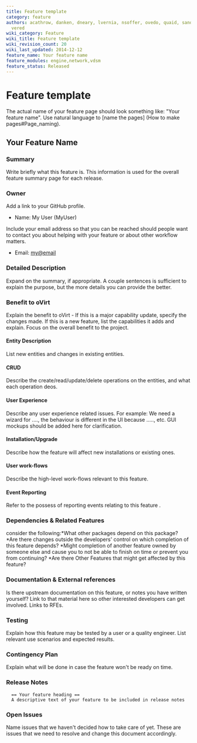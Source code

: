 ```yaml
---
title: Feature template
category: feature
authors: acathrow, danken, dneary, lvernia, nsoffer, ovedo, quaid, sandrobonazzola,
  vered
wiki_category: Feature
wiki_title: Feature template
wiki_revision_count: 20
wiki_last_updated: 2014-12-12
feature_name: Your feature name
feature_modules: engine,network,vdsm
feature_status: Released
---
```


# Feature template

The actual name of your feature page should look something like: "Your feature name". Use natural language to [name the pages] (How to make pages#Page_naming).

## Your Feature Name

### Summary

Write briefly what this feature is. This information is used for the overall feature summary page for each release.

### Owner

Add a link to your GitHub profile.

*   Name: My User (MyUser)

Include your email address so that you can be reached should people want to contact you about helping with your feature or about other workflow matters.

*   Email: <my@email>

### Detailed Description

Expand on the summary, if appropriate. A couple sentences is sufficient to explain the purpose, but the more details you can provide the better.

### Benefit to oVirt

Explain the benefit to oVirt - If this is a major capability update, specify the changes made.  If this is a new feature, list the capabilities it adds and explain. Focus on the overall benefit to the project.  


#### Entity Description

List new entities and changes in existing entities.

#### CRUD

Describe the create/read/update/delete operations on the entities, and what each operation deos.

#### User Experience

Describe any user experience related issues. For example: We need a wizard for ...., the behaviour is different in the UI because ....., etc. GUI mockups should be added here for clarification.

#### Installation/Upgrade

Describe how the feature will affect new installations or existing ones.

#### User work-flows

Describe the high-level work-flows relevant to this feature.

#### Event Reporting

Refer to the possess of reporting events relating to this feature .

### Dependencies & Related Features
consider the following:*What other packages depend on this package? *Are there changes outside the developers' control on which completion of this feature depends?  *Might completion of another feature owned by someone else and cause you to not be able to finish on time or prevent you from continuing? *Are there Other Features that might get affected by this feature?
### Documentation & External references

Is there upstream documentation on this feature, or notes you have written yourself? Link to that material here so other interested developers can get involved. Links to RFEs.

### Testing

Explain how this feature may be tested by a user or a quality engineer. List relevant use scenarios  and expected results.

### Contingency Plan

Explain what will be done in case the feature won't be ready on time.

### Release Notes

      == Your feature heading ==
      A descriptive text of your feature to be included in release notes




### Open Issues

Name issues that we haven't decided how to take care of yet. These are issues that we need to resolve and change this document accordingly.


